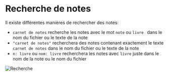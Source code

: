 # Recherche de notes

Il existe différentes manières de rechercher des notes:

- `carnet de notes` recherche les notes avec le mot `note` ou `livre ` dans le nom du fichier ou le texte de la note
- `"carnet de notes"` recherchera des notes contenant exactement le texte `carnet de notes` dans le nom du fichier ou le texte de la note
- `n: livre` ou `nom: livre` recherchera les notes avec `livre` juste dans le nom de la note ou le nom du fichier

![Recherche](/img/searching.png)
